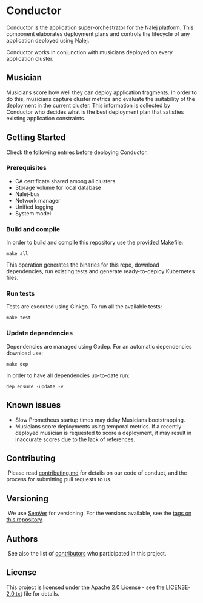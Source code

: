 # Conductor

Conductor is the application super-orchestrator for the Nalej platform. This component
elaborates deployment plans and controls the lifecycle of any application deployed using
Nalej.  

Conductor works in conjunction with musicians deployed on every application cluster. 

## Musician

Musicians score how well they can deploy application fragments. In order to do this, musicians
capture cluster metrics and evaluate the suitability of the deployment in the current cluster. 
This information is collected by Conductor who decides what is the best deployment plan that
satisfies existing application constraints. 


## Getting Started

Check the following entries before deploying Conductor.

### Prerequisites

* CA certificate shared among all clusters
* Storage volume for local database
* Nalej-bus 
* Network manager
* Unified logging
* System model 



### Build and compile

In order to build and compile this repository use the provided Makefile:

```
make all
```

This operation generates the binaries for this repo, download dependencies,
run existing tests and generate ready-to-deploy Kubernetes files.

### Run tests

Tests are executed using Ginkgo. To run all the available tests:

```
make test
```

### Update dependencies

Dependencies are managed using Godep. For an automatic dependencies download use:

```
make dep
```

In order to have all dependencies up-to-date run:

```
dep ensure -update -v
```

## Known issues
* Slow Prometheus startup times may delay Musicians bootstrapping.
* Musicians score deployments using temporal metrics. If a recently deployed musician is 
requested to score a deployment, it may result in inaccurate scores due to the lack of references.

## Contributing
​
Please read [contributing.md](contributing.md) for details on our code of conduct, and the process for submitting pull requests to us.
​
​
## Versioning
​
We use [SemVer](http://semver.org/) for versioning. For the versions available, see the [tags on this repository](https://github.com/your/project/tags). 
​
## Authors
​
See also the list of [contributors](https://github.com/nalej/grpc-utils/contributors) who participated in this project.
​
## License
This project is licensed under the Apache 2.0 License - see the [LICENSE-2.0.txt](LICENSE-2.0.txt) file for details.